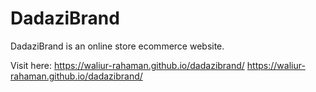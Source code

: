 # DadaziBrand
DadaziBrand is an online store ecommerce website.

Visit here: https://waliur-rahaman.github.io/dadazibrand/
<a href="https://waliur-rahaman.github.io/dadazibrand/" target="_blank">https://waliur-rahaman.github.io/dadazibrand/</a>
